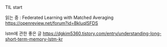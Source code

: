 TIL start

읽는 중 : Federated Learning with Matched Averaging
https://openreview.net/forum?id=BkluqlSFDS

lstm에 관한 좋은 글
https://dgkim5360.tistory.com/entry/understanding-long-short-term-memory-lstm-kr

